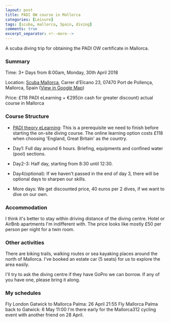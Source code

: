 ```yaml
---
layout: post
title: PADI OW course in Mallorca
categories: [Leisure]
tags: [scuba, mallorca, Spain, diving]
comments: true
excerpt_separator: <!--more-->
---
```


A scuba diving trip for obtaining the PADI OW certificate in Mallorca.

<!--more-->

### Summary

Time: 3+ Days from 8:00am, Monday, 30th April 2018

Location: [Scuba Mallorca](http://scubamallorca.com/), Carrer d’Elcano 23, 07470 Port de Pollença, Mallorca, Spain ([View in Google Map](https://maps.google.com/maps?ll=39.909149,3.007624&z=11&t=m&hl=en-US&gl=US&mapclient=embed&cid=11490185346530403221))

Price: £118 PADI eLearning + €295(in cash for greater discount) actual course in Mallorca

### Course Structure

* [PADI theory eLearning](https://apps.padi.com/scuba-diving/elearning/purchasecourse.aspx): This is a prerequisite we need to finish before starting the on-site diving course. The online learning option costs £118 when choosing 'England, Great Britain' as the country.

* Day1: Full day around 6 hours. Briefing, equipments and confined water (pool) sections. 
* Day2-3: Half day, starting from 8:30 until 12:30.
* Day4(optional): If we haven't passed in the end of day 3, there will be optional days to sharpen our skills.
* More days: We get discounted price, 40 euros per 2 dives, if we want to dive on our own.

### Accommodation

I think it's better to stay within driving distance of the diving centre. Hotel or AirBnb apartments I'm indifferent with. The price looks like mostly £50 per person per night for a twin room. 

### Other activities

There are biking trails, walking routes or sea kayaking places around the north of Mallorca. I've booked an estate car (5 seats) for us to explore the area easily.

I'll try to ask the diving centre if they have GoPro we can borrow. If any of you have one, please bring it along.

### My schedules

Fly London Gatwick to Mallorca Palma: 26 April 21:55
Fly Mallorca Palma back to Gatwick: 6 May 11:00
I'm there early for the Mallorca312 cycling event with another friend on 28 April.
